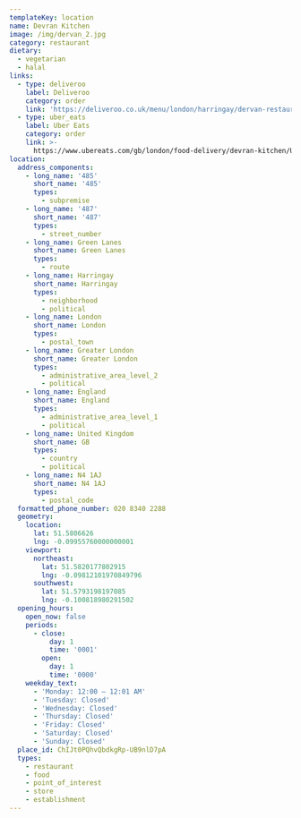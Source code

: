 ```yaml
---
templateKey: location
name: Devran Kitchen
image: /img/dervan_2.jpg
category: restaurant
dietary:
  - vegetarian
  - halal
links:
  - type: deliveroo
    label: Deliveroo
    category: order
    link: 'https://deliveroo.co.uk/menu/london/harringay/dervan-restaurant'
  - type: uber_eats
    label: Uber Eats
    category: order
    link: >-
      https://www.ubereats.com/gb/london/food-delivery/devran-kitchen/UceMG2N0QWiLB2qVW31anQ
location:
  address_components:
    - long_name: '485'
      short_name: '485'
      types:
        - subpremise
    - long_name: '487'
      short_name: '487'
      types:
        - street_number
    - long_name: Green Lanes
      short_name: Green Lanes
      types:
        - route
    - long_name: Harringay
      short_name: Harringay
      types:
        - neighborhood
        - political
    - long_name: London
      short_name: London
      types:
        - postal_town
    - long_name: Greater London
      short_name: Greater London
      types:
        - administrative_area_level_2
        - political
    - long_name: England
      short_name: England
      types:
        - administrative_area_level_1
        - political
    - long_name: United Kingdom
      short_name: GB
      types:
        - country
        - political
    - long_name: N4 1AJ
      short_name: N4 1AJ
      types:
        - postal_code
  formatted_phone_number: 020 8340 2288
  geometry:
    location:
      lat: 51.5806626
      lng: -0.09955760000000001
    viewport:
      northeast:
        lat: 51.5820177802915
        lng: -0.09812101970849796
      southwest:
        lat: 51.5793198197085
        lng: -0.100818980291502
  opening_hours:
    open_now: false
    periods:
      - close:
          day: 1
          time: '0001'
        open:
          day: 1
          time: '0000'
    weekday_text:
      - 'Monday: 12:00 – 12:01 AM'
      - 'Tuesday: Closed'
      - 'Wednesday: Closed'
      - 'Thursday: Closed'
      - 'Friday: Closed'
      - 'Saturday: Closed'
      - 'Sunday: Closed'
  place_id: ChIJt0PQhvQbdkgRp-UB9nlD7pA
  types:
    - restaurant
    - food
    - point_of_interest
    - store
    - establishment
---
```

